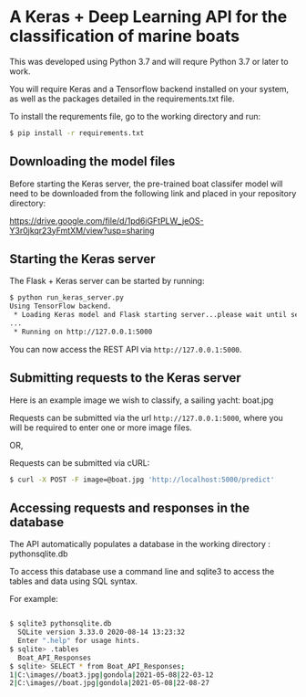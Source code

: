 # A Keras + Deep Learning API for the classification of marine boats

This was developed using Python 3.7 and will requre Python 3.7 or later to work.

You will require Keras and a Tensorflow backend installed on your system, as well as the packages detailed in the requirements.txt file. 

To install the requrements file, go to the working directory and run:

```sh
$ pip install -r requirements.txt
```

## Downloading the model files

Before starting the Keras server, the pre-trained boat classifer model will need to be downloaded from the following link and placed in your repository directory:

https://drive.google.com/file/d/1pd6iGFtPLW_jeOS-Y3r0jkqr23yFmtXM/view?usp=sharing


## Starting the Keras server

The Flask + Keras server can be started by running:

```sh
$ python run_keras_server.py
Using TensorFlow backend.
 * Loading Keras model and Flask starting server...please wait until server has fully started
...
 * Running on http://127.0.0.1:5000
```

You can now access the REST API via `http://127.0.0.1:5000`.

## Submitting requests to the Keras server

Here is an example image we wish to classify, a sailing yacht: boat.jpg

Requests can be submitted via the url `http://127.0.0.1:5000`, where you will be required to enter one or more image files. 

OR,

Requests can be submitted via cURL:

```sh
$ curl -X POST -F image=@boat.jpg 'http://localhost:5000/predict'

```
## Accessing requests and responses in the database 

The API automatically populates a database in the working directory : pythonsqlite.db

To access this database use a command line and sqlite3 to access the tables and data using SQL syntax. 

For example:

```sh

$ sqlite3 pythonsqlite.db
  SQLite version 3.33.0 2020-08-14 13:23:32
  Enter ".help" for usage hints.
$ sqlite> .tables
  Boat_API_Responses
$ sqlite> SELECT * from Boat_API_Responses;
1|C:\images//boat3.jpg|gondola|2021-05-08|22-03-12
2|C:\images//boat.jpg|gondola|2021-05-08|22-08-27

```



